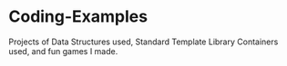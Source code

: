 # Coding-Examples
Projects of Data Structures used, Standard Template Library Containers used, and fun games I made.
